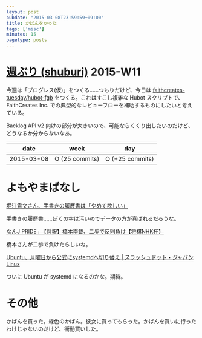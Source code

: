 ```yaml
---
layout: post
pubdate: "2015-03-08T23:59:59+09:00"
title: かばんをかった
tags: ['misc']
minutes: 15
pagetype: posts
---
```

# [週ぶり (shuburi)][shuburi] 2015-W11

今週は「プログレス(仮)」をつくる……つもりだけど、今日は [faithcreates-tuesday/hubot-fgb][] をつくる。これはすこし複雑な Hubot スクリプトで、FaithCreates Inc. での典型的なレビューフローを補助するものにしたいと考えている。

Backlog API v2 向けの部分が大きいので、可能ならくくり出したいのだけど、どうなるか分からないなあ。

date       | week            | day
-----------|-----------------|-----------------
2015-03-08 | O (25 commits)  | O (+25 commits)

# よもやまばなし

[堀江貴文さん、手書きの履歴書は「やめて欲しい」](http://www.huffingtonpost.jp/2015/03/07/horiemon-resume_n_6824656.html)

手書きの履歴書……ぼくの字は汚いのでデータの方が喜ばれるだろうな。

[なんJ PRIDE : 【悲報】橋本崇載、二歩で反則負け【将棋NHK杯】](http://blog.livedoor.jp/rock1963roll/archives/4330994.html)

橋本さんが二歩で負けたらしいね。

[Ubuntu、月曜日から公式にsystemdへ切り替え | スラッシュドット・ジャパン Linux](http://linux.slashdot.jp/story/15/03/07/2111211/)

ついに Ubuntu が systemd になるのかな。期待。

# その他

かばんを買った。緑色のかばん。彼女に買ってもらった。かばんを買いに行ったわけじゃないのだけど、衝動買いした。

[shuburi]: http://shuburi.org
[faithcreates-tuesday/hubot-fgb]: https://github.com/faithcreates-tuesday/hubot-fgb
